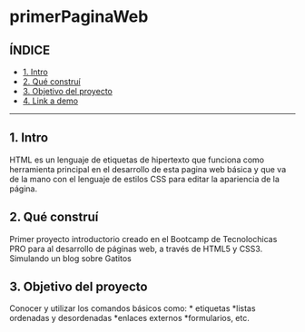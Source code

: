 # primerPaginaWeb
## **ÍNDICE**

* [1. Intro](#)
* [2. Qué construí](#)
* [3. Objetivo del proyecto](#)
* [4. Link a demo](#)

****

## 1. Intro
HTML es un lenguaje de etiquetas de hipertexto que funciona como herramienta principal en el desarrollo de esta pagina web básica y que va de la mano con el lenguaje de estilos CSS para editar la apariencia de la página.

## 2. Qué construí 
Primer proyecto introductorio creado en el Bootcamp de Tecnolochicas PRO para al desarrollo de páginas web, a través de HTML5 y CSS3. Simulando un blog sobre Gatitos 

## 3. Objetivo del proyecto
Conocer y utilizar los comandos básicos como: 
                                                * etiquetas 
                                                *listas ordenadas y desordenadas 
                                                *enlaces externos
                                                *formularios, etc.

